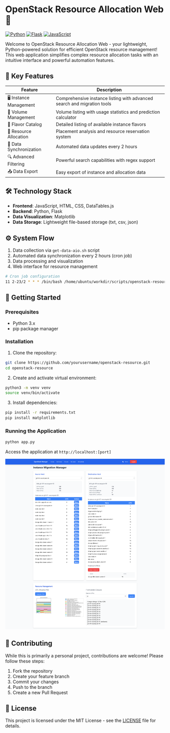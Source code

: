 # OpenStack Resource Allocation Web 🚀

[![Python](https://img.shields.io/badge/Python-3.x-blue?logo=python)](https://python.org)
[![Flask](https://img.shields.io/badge/Flask-2.x-green?logo=flask)](https://flask.palletsprojects.com/)
[![JavaScript](https://img.shields.io/badge/JavaScript-ES6-yellow?logo=javascript)](https://developer.mozilla.org/en-US/docs/Web/JavaScript)

Welcome to OpenStack Resource Allocation Web - your lightweight, Python-powered solution for efficient OpenStack resource management! This web application simplifies complex resource allocation tasks with an intuitive interface and powerful automation features.

## 🌟 Key Features

| Feature | Description |
|---------|-------------|
| 🖥️ Instance Management | Comprehensive instance listing with advanced search and migration tools |
| 💽 Volume Management | Volume listing with usage statistics and prediction calculator |
| 🍦 Flavor Catalog | Detailed listing of available instance flavors |
| 🎯 Resource Allocation | Placement analysis and resource reservation system |
| 🔄 Data Synchronization | Automated data updates every 2 hours |
| 🔍 Advanced Filtering | Powerful search capabilities with regex support |
| 📤 Data Export | Easy export of instance and allocation data |

## 🛠️ Technology Stack

- **Frontend**: JavaScript, HTML, CSS, DataTables.js
- **Backend**: Python, Flask
- **Data Visualization**: Matplotlib
- **Data Storage**: Lightweight file-based storage (txt, csv, json)

## ⚙️ System Flow

1. Data collection via `get-data-aio.sh` script
2. Automated data synchronization every 2 hours (cron job)
3. Data processing and visualization
4. Web interface for resource management

```bash
# Cron job configuration
11 2-23/2 * * * /bin/bash /home/ubuntu/workdir/scripts/openstack-resource/get-data-aio.sh >> /home/ubuntu/workdir/scripts/openstack-resource/get-data-aio.log 2>&1
```

## 🚀 Getting Started

### Prerequisites
- Python 3.x
- pip package manager

### Installation

1. Clone the repository:
```bash
git clone https://github.com/yourusername/openstack-resource.git
cd openstack-resource
```

2. Create and activate virtual environment:
```bash
python3 -m venv venv
source venv/bin/activate
```

3. Install dependencies:
```bash
pip install -r requirements.txt
pip install matplotlib
```

### Running the Application
```bash
python app.py
```
Access the application at `http://localhost:[port]`

![Screenshot Openstack Resource](/screenshot-opre.png?raw=true "Openstack Resource")

## 🤝 Contributing
While this is primarily a personal project, contributions are welcome! Please follow these steps:
1. Fork the repository
2. Create your feature branch
3. Commit your changes
4. Push to the branch
5. Create a new Pull Request

## 📄 License
This project is licensed under the MIT License - see the [LICENSE](LICENSE) file for details.